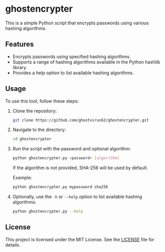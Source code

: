 # ghostencrypter
This is a simple Python script that encrypts passwords using various hashing algorithms.

## Features

- Encrypts passwords using specified hashing algorithms.
- Supports a range of hashing algorithms available in the Python hashlib library.
- Provides a help option to list available hashing algorithms.

## Usage

To use this tool, follow these steps:

1. Clone the repository:

    ```bash
    git clone https://github.com/ghostvirus62/ghostencrypter.git
    ```

2. Navigate to the directory:

    ```bash
    cd ghostencrypter
    ```

3. Run the script with the password and optional algorithm:

    ```bash
    python ghostencrypter.py <password> [algorithm]
    ```

    If the algorithm is not provided, SHA-256 will be used by default.

    Example:

    ```bash
    python ghostencrypter.py mypassword sha256
    ```

4. Optionally, use the `-h` or `--help` option to list available hashing algorithms:

    ```bash
    python ghostencrypter.py --help
    ```

## License

This project is licensed under the MIT License. See the [LICENSE](LICENSE) file for details.
